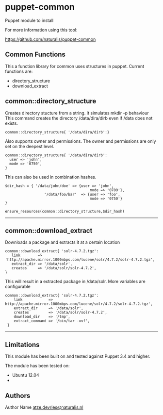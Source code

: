 puppet-common
===================

Puppet module to install 

For more information using this tool:

https://github.com/naturalis/puppet-common

Common Functions
-------------
This a function library for common uses structures in puppet. Current functions are:

<!-- * ensure_package -->
* directory_structure
* download_extract

<!-- common::ensure_package
-------------
Only install packages if the resource of the packages not yet defined. Installs latest versioin as default.
```
common::ensure_package{ ['package_a','package_b']:}
```
If you need to install a specific version
```
common::ensure_package{'package_a':
  version => '9.41',
}
```
This can also be used in combination hashes
```
$package_hash = { 'package_a' => {version => '9.41'},
				  'package_b' => {version => 'latest'},
				  'package_c',	
}

ensure_resources(common::ensure_package,$package_hash)
```
------------- -->

common::directory_structure
-------------
Creates directory stucture from a string. It simulates mkdir -p behaviour
This command creates the directory /data/dira/dirb even if /data does not exists.
```
common::directory_structure{ '/data/dira/dirb':}
```
Also supports owner and permissions. The owner and permissions are only set on the deepest level. 
```
common::directory_structure{ '/data/dira/dirb':
  user => 'john',
  mode => '0750',
}
```
This can also be used in combination hashes. 
```
$dir_hash = { '/data/john/doe' => {user => 'john',
									   mode => '0700'},
				  '/data/foo/bar'  => {user => 'foo',
				  					   mode => '0750'}
}

ensure_resources(common::directory_structure,$dir_hash)
```
-------------

common::download_extract
-------------
Downloads a package and extracts it at a certain location
```
common::download_extract{ 'solr-4.7.2.tgz':
   link        => 'http://apache.mirror.1000mbps.com/lucene/solr/4.7.2/solr-4.7.2.tgz',
   extract_dir => '/data/solr',
   creates 	   => '/data/solr/solr-4.7.2',     
}
```
This will result in a extracted package in /data/solr. More variables are configurable
```
common::download_extract{ 'solr-4.7.2.tgz':
    link            => http://apache.mirror.1000mbps.com/lucene/solr/4.7.2/solr-4.7.2.tgz',
    extract_dir     => '/data/solr',
    creates         => '/data/solr/solr-4.7.2', 
    download_dir    => '/tmp',
    extract_command => '/bin/tar -xvf',
 }
```
-------------


Limitations
-------------
This module has been built on and tested against Puppet 3.4 and higher.

The module has been tested on:
- Ubuntu 12.04
- 

Authors
-------------
Author Name <atze.devries@naturalis.nl>

